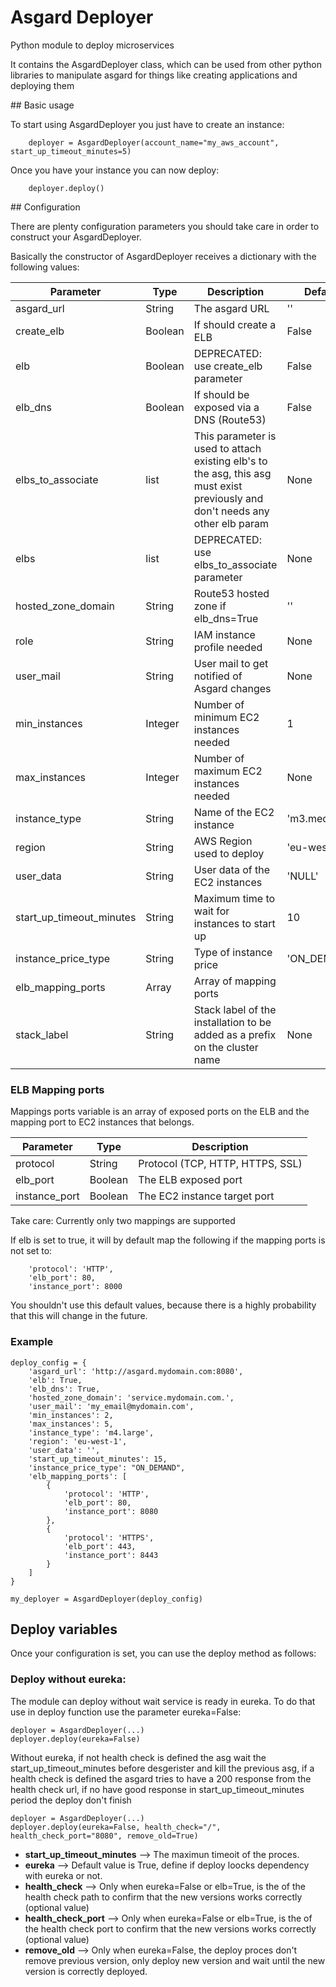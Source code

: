 # Asgard Deployer

Python module to deploy microservices

It contains the AsgardDeployer class, which can be used from other python libraries to manipulate asgard for things like creating applications and deploying them

## Basic usage

To start using AsgardDeployer you just have to create an instance:

```
    deployer = AsgardDeployer(account_name="my_aws_account", start_up_timeout_minutes=5)
```

Once you have your instance you can now deploy:

```
    deployer.deploy()
```

## Configuration

There are plenty configuration parameters you should take care in order to construct your AsgardDeployer.

Basically the constructor of AsgardDeployer receives a dictionary with the following values:

| Parameter                | Type    | Description                                      | Default     |
| ------------------------ | ------- | ------------------------------------------------ | ----------- |
| asgard_url               | String  | The asgard URL                                   | ''          |
| create_elb               | Boolean | If should create a ELB                           | False       |
| elb                      | Boolean | DEPRECATED: use create_elb parameter             | False       |
| elb_dns                  | Boolean | If should be exposed via a DNS (Route53)         | False       |
| elbs_to_associate        | list    | This parameter is used to attach existing elb's to the asg, this asg must exist previously and don't needs any other elb param | None        |
| elbs                     | list    | DEPRECATED: use elbs_to_associate parameter      | None        |
| hosted_zone_domain       | String  | Route53 hosted zone if elb_dns=True              | ''          |
| role                     | String  | IAM instance profile needed                      | None        |
| user_mail                | String  | User mail to get notified of Asgard changes      | None        |
| min_instances            | Integer | Number of minimum EC2 instances needed           | 1           |
| max_instances            | Integer | Number of maximum EC2 instances needed           | None        |
| instance_type            | String  | Name of the EC2 instance                         | 'm3.medium' |
| region                   | String  | AWS Region used to deploy                        | 'eu-west-1' |
| user_data                | String  | User data of the EC2 instances                   | 'NULL'      |
| start_up_timeout_minutes | String  | Maximum time to wait for instances to start up   | 10          |
| instance_price_type      | String  | Type of instance price                           | 'ON_DEMAND' |
| elb_mapping_ports        | Array   | Array of mapping ports                           |             |
| stack_label              | String  | Stack label of the installation to be added as a prefix on the cluster name |  None       |

### ELB Mapping ports

Mappings ports variable is an array of exposed ports on the ELB and the mapping port to EC2 instances that belongs.

| Parameter                | Type    | Description                                      |
| ------------------------ | ------- | ------------------------------------------------ |
| protocol                 | String  | Protocol (TCP, HTTP, HTTPS, SSL)                 |
| elb_port                 | Boolean | The ELB exposed port                             |
| instance_port            | Boolean | The EC2 instance target port                     |


Take care: Currently only two mappings are supported

If elb is set to true, it will by default map the following if the mapping ports is not set to:
```
    'protocol': 'HTTP',
    'elb_port': 80,
    'instance_port': 8000
```

You shouldn't use this default values, because there is a highly probability that this will change in the future.


### Example
```
deploy_config = {
    'asgard_url': 'http://asgard.mydomain.com:8080',
    'elb': True,
    'elb_dns': True,
    'hosted_zone_domain': 'service.mydomain.com.',
    'user_mail': 'my_email@mydomain.com',
    'min_instances': 2,
    'max_instances': 5,
    'instance_type': 'm4.large',
    'region': 'eu-west-1',
    'user_data': '',
    'start_up_timeout_minutes': 15,
    'instance_price_type': "ON_DEMAND",
    'elb_mapping_ports': [
        {
            'protocol': 'HTTP',
            'elb_port': 80,
            'instance_port': 8080
        },
        {
            'protocol': 'HTTPS',
            'elb_port': 443,
            'instance_port': 8443
        }
    ]
}

my_deployer = AsgardDeployer(deploy_config)
```

## Deploy variables

Once your configuration is set, you can use the deploy method as follows:

### Deploy without eureka:
The module can deploy without wait service is ready in eureka. To do that use in deploy function use the parameter eureka=False:
```
deployer = AsgardDeployer(...)
deployer.deploy(eureka=False)
```
Without eureka, if not health check is defined the asg wait the start_up_timeout_minutes before desgerister and kill the previous asg, if a health check is defined the asgard tries to have a 200 response from the health check url, if no have good response in start_up_timeout_minutes period the deploy don't finish
```
deployer = AsgardDeployer(...)
deployer.deploy(eureka=False, health_check="/", health_check_port="8080", remove_old=True)
```

* **start_up_timeout_minutes** --> The maximun timeoit of the proces.
* **eureka** --> Default value is True, define if deploy loocks dependency with eureka or not.
* **health_check** --> Only when eureka=False or elb=True, is the of the health check path to confirm that the new versions works correctly (optional value)
* **health_check_port** --> Only when eureka=False or elb=True, is the of the health check port to confirm that the new versions works correctly (optional value)
* **remove_old** --> Only when eureka=False, the deploy proces don't remove previous version, only deploy new version and wait until the new version is correctly deployed.
